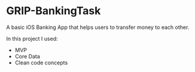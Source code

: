 # GRIP-BankingTask
A basic iOS Banking App that helps users to transfer money to each other. 

In this project I used:
- MVP
- Core Data
- Clean code concepts
